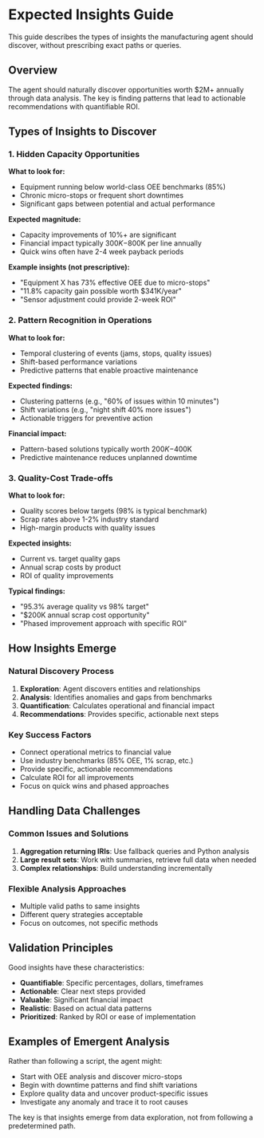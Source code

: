 # Expected Insights Guide

This guide describes the types of insights the manufacturing agent should discover, without prescribing exact paths or queries.

## Overview

The agent should naturally discover opportunities worth $2M+ annually through data analysis. The key is finding patterns that lead to actionable recommendations with quantifiable ROI.

## Types of Insights to Discover

### 1. Hidden Capacity Opportunities
**What to look for:**
- Equipment running below world-class OEE benchmarks (85%)
- Chronic micro-stops or frequent short downtimes
- Significant gaps between potential and actual performance

**Expected magnitude:**
- Capacity improvements of 10%+ are significant
- Financial impact typically $300K-$800K per line annually
- Quick wins often have 2-4 week payback periods

**Example insights (not prescriptive):**
- "Equipment X has 73% effective OEE due to micro-stops"
- "11.8% capacity gain possible worth $341K/year"
- "Sensor adjustment could provide 2-week ROI"

### 2. Pattern Recognition in Operations
**What to look for:**
- Temporal clustering of events (jams, stops, quality issues)
- Shift-based performance variations
- Predictive patterns that enable proactive maintenance

**Expected findings:**
- Clustering patterns (e.g., "60% of issues within 10 minutes")
- Shift variations (e.g., "night shift 40% more issues")
- Actionable triggers for preventive action

**Financial impact:**
- Pattern-based solutions typically worth $200K-$400K
- Predictive maintenance reduces unplanned downtime

### 3. Quality-Cost Trade-offs
**What to look for:**
- Quality scores below targets (98% is typical benchmark)
- Scrap rates above 1-2% industry standard
- High-margin products with quality issues

**Expected insights:**
- Current vs. target quality gaps
- Annual scrap costs by product
- ROI of quality improvements

**Typical findings:**
- "95.3% average quality vs 98% target"
- "$200K annual scrap cost opportunity"
- "Phased improvement approach with specific ROI"

## How Insights Emerge

### Natural Discovery Process
1. **Exploration**: Agent discovers entities and relationships
2. **Analysis**: Identifies anomalies and gaps from benchmarks
3. **Quantification**: Calculates operational and financial impact
4. **Recommendations**: Provides specific, actionable next steps

### Key Success Factors
- Connect operational metrics to financial value
- Use industry benchmarks (85% OEE, 1% scrap, etc.)
- Provide specific, actionable recommendations
- Calculate ROI for all improvements
- Focus on quick wins and phased approaches

## Handling Data Challenges

### Common Issues and Solutions
1. **Aggregation returning IRIs**: Use fallback queries and Python analysis
2. **Large result sets**: Work with summaries, retrieve full data when needed
3. **Complex relationships**: Build understanding incrementally

### Flexible Analysis Approaches
- Multiple valid paths to same insights
- Different query strategies acceptable
- Focus on outcomes, not specific methods

## Validation Principles

Good insights have these characteristics:
- **Quantifiable**: Specific percentages, dollars, timeframes
- **Actionable**: Clear next steps provided
- **Valuable**: Significant financial impact
- **Realistic**: Based on actual data patterns
- **Prioritized**: Ranked by ROI or ease of implementation

## Examples of Emergent Analysis

Rather than following a script, the agent might:
- Start with OEE analysis and discover micro-stops
- Begin with downtime patterns and find shift variations
- Explore quality data and uncover product-specific issues
- Investigate any anomaly and trace it to root causes

The key is that insights emerge from data exploration, not from following a predetermined path.